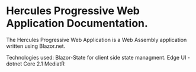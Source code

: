 # Hercules Progressive Web Application Documentation.

The Hercules Progressive Web Application is a Web Assembly application written using Blazor.net.

Technologies used:
Blazor-State for client side state managment.
Edge UI -
dotnet Core 2.1 
MediatR
